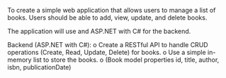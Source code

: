 To create a simple web application that allows users to manage a list of books. Users should be
able to add, view, update, and delete books.

The application will use and ASP.NET with C# for the backend.

Backend (ASP.NET with C#):
o Create a RESTful API to handle CRUD operations (Create, Read, Update, Delete)
for books.
o Use a simple in-memory list to store the books.
o (Book model properties id, title, author, isbn, publicationDate)
